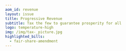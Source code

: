 ```yaml
---
aom_id: revenue
layout: issue
title: Progressive Revenue
subtitle: Tax the few to guarantee prosperity for all
logo: temperature-high
img: /img/tax-_picture.jpg
highlighted_bills:
  - fair-share-amendment
---
```

